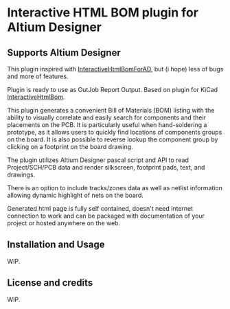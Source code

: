 # Interactive HTML BOM plugin for Altium Designer
## Supports Altium Designer

This plugin inspired with [InteractiveHtmlBomForAD](https://github.com/lianlian33/InteractiveHtmlBomForAD), but (i hope) less of bugs and more of features.

Plugin is ready to use as OutJob Report Output. Based on plugin for KiCad [InteractiveHtmlBom](https://github.com/openscopeproject/InteractiveHtmlBom).

This plugin generates a convenient Bill of Materials (BOM) listing with the
ability to visually correlate and easily search for components and their placements
on the PCB. It is particularly useful when hand-soldering a prototype, as it allows
users to quickly find locations of components groups on the board. It is also possible
to reverse lookup the component group by clicking on a footprint on the board drawing.

The plugin utilizes Altium Designer pascal script and API to read Project/SCH/PCB data and render silkscreen,
footprint pads, text, and drawings.

There is an option to include tracks/zones data as well as netlist information allowing
dynamic highlight of nets on the board.

Generated html page is fully self contained, doesn't need internet connection to work
and can be packaged with documentation of your project or hosted anywhere on the web.

## Installation and Usage

WIP.

## License and credits

WIP.

